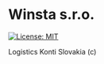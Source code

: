 # Winsta s.r.o. 
[![License: MIT](https://img.shields.io/badge/License-MIT-blue.svg)](https://opensource.org/licenses/MIT)

Logistics Konti Slovakia (c)
